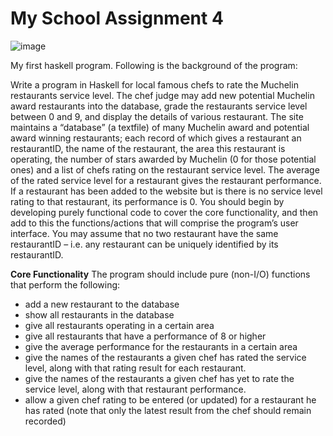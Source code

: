 # My School Assignment 4

![image](https://user-images.githubusercontent.com/55645717/159126385-1964bcbe-4272-4858-8b42-bd1deb3e9128.png)

My first haskell program. Following is the background of the program:

Write a program in Haskell for local famous chefs to rate the Muchelin restaurants service level. The chef judge may add new potential Muchelin award restaurants into the database, grade the
restaurants service level between 0 and 9, and display the details of various restaurant. The site maintains a “database” (a textfile) of many Muchelin award and potential award winning restaurants;
each record of which gives a restaurant an restaurantID, the name of the restaurant, the area this restaurant is operating, the number of stars awarded by Muchelin (0 for those potential ones) and a list
of chefs rating on the restaurant service level. The average of the rated service level for a restaurant gives the restaurant performance. If a restaurant has been added to the website but is there is no
service level rating to that restaurant, its performance is 0. You should begin by developing purely functional code to cover the core functionality, and then add to this the functions/actions that will
comprise the program’s user interface. You may assume that no two restaurant have the same restaurantID – i.e. any restaurant can be uniquely identified by its restaurantID.

**Core Functionality**
The program should include pure (non-I/O) functions that perform the following:
- add a new restaurant to the database
- show all restaurants in the database
- give all restaurants operating in a certain area
- give all restaurants that have a performance of 8 or higher
- give the average performance for the restaurants in a certain area
- give the names of the restaurants a given chef has rated the service level, along with that rating result for each restaurant.
- give the names of the restaurants a given chef has yet to rate the service level, along with that restaurant performance.
- allow a given chef rating to be entered (or updated) for a restaurant he has rated (note that only the latest result from the chef should remain recorded)
